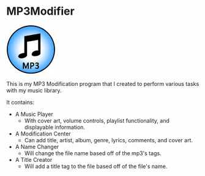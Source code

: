 # MP3Modifier
![Icon](https://raw.githubusercontent.com/kenny2892/MP3Modifier/master/MP3%20Modifier%202.0/src/Resources/Images/Icon.png)

This is my MP3 Modification program that I created to perform various tasks with my music library.

It contains:
- A Music Player
  - With cover art, volume controls, playlist functionality, and displayable information.
- A Modification Center
  - Can add title, artist, album, genre, lyrics, comments, and cover art.
- A Name Changer
  - Will change the file name based off of the mp3's tags.
- A Title Creator
  - Will add a title tag to the file based off of the file's name.
